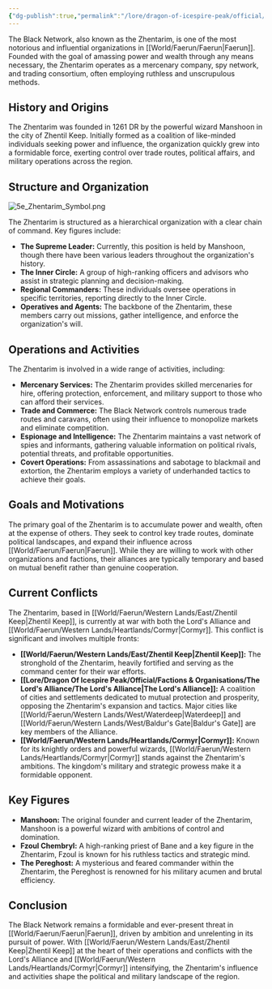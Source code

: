 ```yaml
---
{"dg-publish":true,"permalink":"/lore/dragon-of-icespire-peak/official/factions-and-organisations/zhentarim/zhentarim/"}
---
```


The Black Network, also known as the Zhentarim, is one of the most notorious and influential organizations in [[World/Faerun/Faerun\|Faerun]]. Founded with the goal of amassing power and wealth through any means necessary, the Zhentarim operates as a mercenary company, spy network, and trading consortium, often employing ruthless and unscrupulous methods.

## History and Origins

The Zhentarim was founded in 1261 DR by the powerful wizard Manshoon in the city of Zhentil Keep. Initially formed as a coalition of like-minded individuals seeking power and influence, the organization quickly grew into a formidable force, exerting control over trade routes, political affairs, and military operations across the region.

## Structure and Organization

![5e_Zhentarim_Symbol.png](/img/user/Images/Factions/5e_Zhentarim_Symbol.png)

The Zhentarim is structured as a hierarchical organization with a clear chain of command. Key figures include:

- **The Supreme Leader:** Currently, this position is held by Manshoon, though there have been various leaders throughout the organization's history.
- **The Inner Circle:** A group of high-ranking officers and advisors who assist in strategic planning and decision-making.
- **Regional Commanders:** These individuals oversee operations in specific territories, reporting directly to the Inner Circle.
- **Operatives and Agents:** The backbone of the Zhentarim, these members carry out missions, gather intelligence, and enforce the organization's will.

## Operations and Activities

The Zhentarim is involved in a wide range of activities, including:

- **Mercenary Services:** The Zhentarim provides skilled mercenaries for hire, offering protection, enforcement, and military support to those who can afford their services.
- **Trade and Commerce:** The Black Network controls numerous trade routes and caravans, often using their influence to monopolize markets and eliminate competition.
- **Espionage and Intelligence:** The Zhentarim maintains a vast network of spies and informants, gathering valuable information on political rivals, potential threats, and profitable opportunities.
- **Covert Operations:** From assassinations and sabotage to blackmail and extortion, the Zhentarim employs a variety of underhanded tactics to achieve their goals.

## Goals and Motivations

The primary goal of the Zhentarim is to accumulate power and wealth, often at the expense of others. They seek to control key trade routes, dominate political landscapes, and expand their influence across [[World/Faerun/Faerun\|Faerun]]. While they are willing to work with other organizations and factions, their alliances are typically temporary and based on mutual benefit rather than genuine cooperation.

## Current Conflicts

The Zhentarim, based in [[World/Faerun/Western Lands/East/Zhentil Keep\|Zhentil Keep]], is currently at war with both the Lord's Alliance and [[World/Faerun/Western Lands/Heartlands/Cormyr\|Cormyr]]. This conflict is significant and involves multiple fronts:

- **[[World/Faerun/Western Lands/East/Zhentil Keep\|Zhentil Keep]]:** The stronghold of the Zhentarim, heavily fortified and serving as the command center for their war efforts.
- **[[Lore/Dragon Of Icespire Peak/Official/Factions & Organisations/The Lord's Alliance/The Lord's Alliance\|The Lord's Alliance]]:** A coalition of cities and settlements dedicated to mutual protection and prosperity, opposing the Zhentarim's expansion and tactics. Major cities like [[World/Faerun/Western Lands/West/Waterdeep\|Waterdeep]] and [[World/Faerun/Western Lands/West/Baldur's Gate\|Baldur's Gate]] are key members of the Alliance.
- **[[World/Faerun/Western Lands/Heartlands/Cormyr\|Cormyr]]:** Known for its knightly orders and powerful wizards, [[World/Faerun/Western Lands/Heartlands/Cormyr\|Cormyr]] stands against the Zhentarim's ambitions. The kingdom's military and strategic prowess make it a formidable opponent.

## Key Figures

- **Manshoon:** The original founder and current leader of the Zhentarim, Manshoon is a powerful wizard with ambitions of control and domination.
- **Fzoul Chembryl:** A high-ranking priest of Bane and a key figure in the Zhentarim, Fzoul is known for his ruthless tactics and strategic mind.
- **The Pereghost:** A mysterious and feared commander within the Zhentarim, the Pereghost is renowned for his military acumen and brutal efficiency.

## Conclusion

The Black Network remains a formidable and ever-present threat in [[World/Faerun/Faerun\|Faerun]], driven by ambition and unrelenting in its pursuit of power. With [[World/Faerun/Western Lands/East/Zhentil Keep\|Zhentil Keep]] at the heart of their operations and conflicts with the Lord's Alliance and [[World/Faerun/Western Lands/Heartlands/Cormyr\|Cormyr]] intensifying, the Zhentarim's influence and activities shape the political and military landscape of the region.